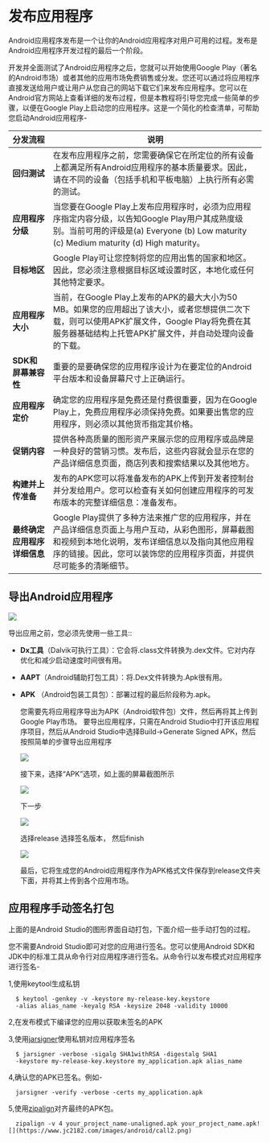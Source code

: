 # 发布应用程序
  
  Android应用程序发布是一个让你的Android应用程序对用户可用的过程。发布是Android应用程序开发过程的最后一个阶段。
  
  开发并全面测试了Android应用程序之后，您就可以开始使用Google Play（著名的Android市场）或者其他的应用市场免费销售或分发。您还可以通过将应用程序直接发送给用户或让用户从您自己的网站下载它们来发布应用程序。您可以在Android官方网站上查看详细的发布过程，但是本教程将引导您完成一些简单的步骤，以便在Google Play上启动您的应用程序。这是一个简化的检查清单，可帮助您启动Android应用程序-
  
  | 分发流程                     | 说明                                                                                                                                                                                                                        |
  | ---------------------------- | --------------------------------------------------------------------------------------------------------------------------------------------------------------------------------------------------------------------------- |
  | **回归测试**                 | 在发布应用程序之前，您需要确保它在所定位的所有设备上都满足所有Android应用程序的基本质量要求。因此，请在不同的设备（包括手机和平板电脑）上执行所有必需的测试。                                                               |
  | **应用程序分级**             | 当您要在Google Play上发布应用程序时，必须为应用程序指定内容分级，以告知Google Play用户其成熟度级别。当前可用的评级是(a) Everyone (b) Low maturity (c) Medium maturity (d) High maturity。                                   |
  | **目标地区**                 | Google Play可让您控制将您的应用出售的国家和地区。因此，您必须注意根据目标区域设置时区，本地化或任何其他特定要求。                                                                                                           |
  | **应用程序大小**             | 当前，在Google Play上发布的APK的最大大小为50 MB。如果您的应用超出了该大小，或者您想提供二次下载，则可以使用APK扩展文件，Google Play将免费在其服务器基础结构上托管APK扩展文件，并自动处理向设备的下载。                      |
  | **SDK和屏幕兼容性**          | 重要的是要确保您的应用程序设计为在要定位的Android平台版本和设备屏幕尺寸上正确运行。                                                                                                                                         |
  | **应用程序定价**             | 确定您的应用程序是免费还是付费很重要，因为在Google Play上，免费应用程序必须保持免费。如果要出售您的应用程序，则必须以其他货币指定其价格。                                                                                   |
  | **促销内容**                 | 提供各种高质量的图形资产来展示您的应用程序或品牌是一种良好的营销习惯。发布后，这些内容就会显示在您的产品详细信息页面，商店列表和搜索结果以及其他地方。                                                                      |
  | **构建并上传准备**           | 发布的APK您可以将准备发布的APK上传到开发者控制台并分发给用户。您可以检查有关如何创建应用程序的可发布版本的完整详细信息：准备发布。                                                                                          |
  | **最终确定应用程序详细信息** | Google Play提供了多种方法来推广您的应用程序，并在产品详细信息页面上与用户互动，从彩色图形，屏幕截图和视频到本地化说明，发布详细信息以及指向其他应用程序的链接。因此，您可以装饰您的应用程序页面，并提供尽可能多的清晰细节。 |
  
## 导出Android应用程序
  
  ![](https://www.jc2182.com/images/android/relaseapp1.jpg)
  
  导出应用之前，您必须先使用一些工具::
  
- **Dx工具**（Dalvik可执行工具）：它会将.class文件转换为.dex文件。它对内存优化和减少启动速度时间很有用。
- **AAPT**（Android辅助打包工具）：将.Dex文件转换为.Apk很有用。
- **APK** （Android包装工具包）：部署过程的最后阶段称为.apk。
  
  您需要先将应用程序导出为APK（Android软件包）文件，然后再将其上传到Google Play市场。 要导出应用程序，只需在Android Studio中打开该应用程序项目，然后从Android Studio中选择Build→Generate Signed APK，然后按照简单的步骤导出应用程序
  
  ![](https://www.jc2182.com/images/android/deployapp1.png)
  
  接下来，选择“APK”选项，如上面的屏幕截图所示
  
  ![](https://www.jc2182.com/images/android/deployapp2.png)
  
  下一步
  
  ![](https://www.jc2182.com/images/android/deployapp3.png)
  
  选择release 选择签名版本， 然后finish
  
  ![](https://www.jc2182.com/images/android/deployapp4.png)
  
  最后，它将生成您的Android应用程序作为APK格式文件保存到release文件夹下面，并将其上传到各个应用市场。
  
## 应用程序手动签名打包
  
  上面的是Android Studio的图形界面自动打包，下面介绍一些手动打包的过程。
  
  您不需要Android Studio即可对您的应用进行签名。您可以使用Android SDK和JDK中的标准工具从命令行对应用程序进行签名。从命令行以发布模式对应用程序进行签名-
  
  1,使用keytool生成私钥
  
```t4
  $ keytool -genkey -v -keystore my-release-key.keystore
  -alias alias_name -keyalg RSA -keysize 2048 -validity 10000
```
  
  2,在发布模式下编译您的应用以获取未签名的APK
  
  3,使用[jarsigner](https://docs.oracle.com/javase/6/docs/technotes/tools/windows/jarsigner.html)使用私钥对应用程序签名
  
```t4
  $ jarsigner -verbose -sigalg SHA1withRSA -digestalg SHA1
  -keystore my-release-key.keystore my_application.apk alias_name
```
  
  4,确认您的APK已签名。例如-
  
```t4
  jarsigner -verify -verbose -certs my_application.apk
```
  
  5,使用[zipalign](https://developer.android.com/studio/command-line/zipalign)对齐最终的APK包。
  
```t4
  zipalign -v 4 your_project_name-unaligned.apk your_project_name.apk![](https://www.jc2182.com/images/android/call2.png)
```
